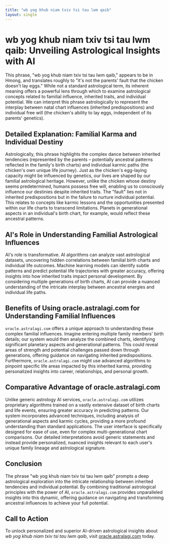 ```yaml
---
title: "wb yog khub niam txiv tsi tau lwm qaib"
layout: single
---
```


# wb yog khub niam txiv tsi tau lwm qaib: Unveiling Astrological Insights with AI

This phrase, "wb yog khub niam txiv tsi tau lwm qaib," appears to be in Hmong, and translates roughly to "it's not the parents' fault that the chicken doesn't lay eggs."  While not a standard astrological term, its inherent meaning offers a powerful lens through which to examine astrological concepts related to familial influence, inherited traits, and individual potential.  We can interpret this phrase astrologically to represent the interplay between natal chart influences (inherited predispositions) and individual free will (the chicken's ability to lay eggs, independent of its parents' genetics).

##  Detailed Explanation: Familial Karma and Individual Destiny

Astrologically, this phrase highlights the complex dance between inherited tendencies (represented by the parents – potentially ancestral patterns reflected in the family's birth charts) and individual karmic paths (the chicken's own unique life journey).  Just as the chicken's egg-laying capacity might be influenced by genetics, our lives are shaped by our familial astrological heritage.  However, unlike the chicken whose destiny seems predetermined, humans possess free will, enabling us to consciously influence our destinies despite inherited traits. The "fault" lies not in inherited predispositions but in the failure to nurture individual potential. This relates to concepts like karmic lessons and the opportunities presented within our life charts to transcend limitations. Planets in generational aspects in an individual's birth chart, for example, would reflect these ancestral patterns.

## AI's Role in Understanding Familial Astrological Influences

AI's role is transformative. AI algorithms can analyze vast astrological datasets, uncovering hidden correlations between familial birth charts and individual life outcomes. Machine learning models can identify subtle patterns and predict potential life trajectories with greater accuracy, offering insights into how inherited traits impact personal development.  By considering multiple generations of birth charts, AI can provide a nuanced understanding of the intricate interplay between ancestral energies and individual life paths.

## Benefits of Using oracle.astralagi.com for  Understanding Familial Influences

`oracle.astralagi.com` offers a unique approach to understanding these complex familial influences.  Imagine entering multiple family members' birth details; our system would then analyze the combined charts, identifying significant planetary aspects and generational patterns. This could reveal areas of strength and potential challenges passed down through generations, offering guidance on navigating inherited predispositions.  Furthermore, `oracle.astralagi.com` might use advanced algorithms to pinpoint specific life areas impacted by this inherited karma, providing personalized insights into career, relationships, and personal growth.

## Comparative Advantage of oracle.astralagi.com

Unlike generic astrology AI services, `oracle.astralagi.com` utilizes proprietary algorithms trained on a vastly extensive dataset of birth charts and life events, ensuring greater accuracy in predicting patterns. Our system incorporates advanced techniques, including analysis of generational aspects and karmic cycles, providing a more profound understanding than standard applications.   The user interface is specifically designed for ease of use, even for complex multi-generational chart comparisons.  Our detailed interpretations avoid generic statements and instead provide personalized, nuanced insights relevant to each user's unique family lineage and astrological signature.


## Conclusion

The phrase "wb yog khub niam txiv tsi tau lwm qaib" prompts a deep astrological exploration into the intricate relationship between inherited tendencies and individual potential.  By combining traditional astrological principles with the power of AI, `oracle.astralagi.com` provides unparalleled insights into this dynamic, offering guidance on navigating and transforming ancestral influences to achieve your full potential.


## Call to Action

To unlock personalized and superior AI-driven astrological insights about *wb yog khub niam txiv tsi tau lwm qaib*, visit [oracle.astralagi.com](https://oracle.astralagi.com) today.